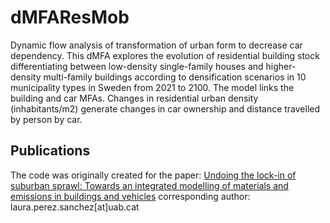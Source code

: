 # dMFAResMob

Dynamic flow analysis of transformation of urban form to decrease car dependency. 
This dMFA explores the evolution of residential building stock differentiating between low-density single-family houses and higher-density multi-family buildings according to densification scenarios in 10 municipality types in Sweden from 2021 to 2100. The model links the building and car MFAs. Changes in residential urban density (inhabitants/m2) generate changes in car ownership and distance travelled by person by car. 

## Publications
The code was originally created for the paper: [Undoing the lock-in of suburban sprawl: Towards an integrated modelling of materials and emissions in buildings and vehicles](https://doi.org/10.1016/j.jclepro.2024.141954)
corresponding author: laura.perez.sanchez[at]uab.cat
